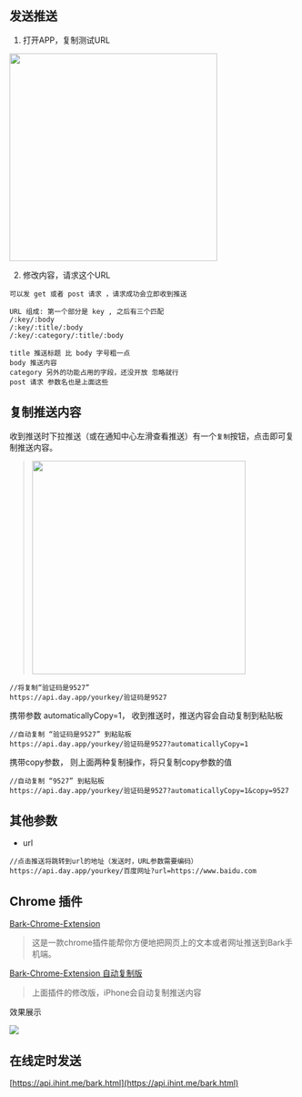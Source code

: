 ## 发送推送
1. 打开APP，复制测试URL 

<img src="http://wx3.sinaimg.cn/mw690/0060lm7Tly1g0bu1cv28lj30om0j6gng.jpg" width=365 />

2. 修改内容，请求这个URL
```
可以发 get 或者 post 请求 ，请求成功会立即收到推送 

URL 组成: 第一个部分是 key , 之后有三个匹配 
/:key/:body 
/:key/:title/:body 
/:key/:category/:title/:body 

title 推送标题 比 body 字号粗一点 
body 推送内容 
category 另外的功能占用的字段，还没开放 忽略就行 
post 请求 参数名也是上面这些
```

## 复制推送内容
收到推送时下拉推送（或在通知中心左滑查看推送）有一个`复制`按钮，点击即可复制推送内容。

> <img src="http://wx4.sinaimg.cn/mw690/0060lm7Tly1g0btjhgimij30ku0a60v1.jpg" width=375 />

```objc
//将复制“验证码是9527”
https://api.day.app/yourkey/验证码是9527
```

携带参数 automaticallyCopy=1， 收到推送时，推送内容会自动复制到粘贴板
```objc
//自动复制 “验证码是9527” 到粘贴板
https://api.day.app/yourkey/验证码是9527?automaticallyCopy=1 
```


携带copy参数， 则上面两种复制操作，将只复制copy参数的值
```objc
//自动复制 “9527” 到粘贴板
https://api.day.app/yourkey/验证码是9527?automaticallyCopy=1&copy=9527
```

## 其他参数

* url
```
//点击推送将跳转到url的地址（发送时，URL参数需要编码）
https://api.day.app/yourkey/百度网址?url=https://www.baidu.com 
```

## Chrome 插件
[Bark-Chrome-Extension](https://github.com/xlvecle/Bark-Chrome-Extension)
>这是一款chrome插件能帮你方便地把网页上的文本或者网址推送到Bark手机端。

[Bark-Chrome-Extension 自动复制版](https://github.com/xlvecle/Bark-Chrome-Extension)
>上面插件的修改版，iPhone会自动复制推送内容

效果展示

![](http://wx4.sinaimg.cn/mw690/0060lm7Tly1fyaqyhzdnxg30660dcu0h.gif)


## 在线定时发送
[https://api.ihint.me/bark.html](https://api.ihint.me/bark.html)
